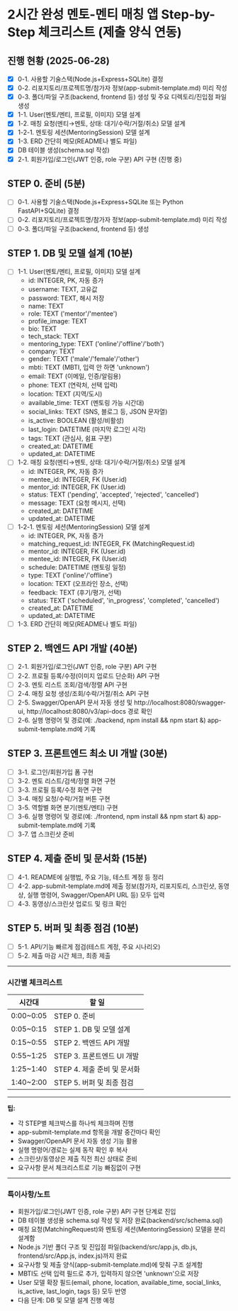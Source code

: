 # 2시간 완성 멘토-멘티 매칭 앱 Step-by-Step 체크리스트 (제출 양식 연동)

## 진행 현황 (2025-06-28)
- [x] 0-1. 사용할 기술스택(Node.js+Express+SQLite) 결정
- [x] 0-2. 리포지토리/프로젝트명/참가자 정보(app-submit-template.md) 미리 작성
- [x] 0-3. 폴더/파일 구조(backend, frontend 등) 생성 및 주요 디렉토리/진입점 파일 생성
- [x] 1-1. User(멘토/멘티, 프로필, 이미지) 모델 설계
- [x] 1-2. 매칭 요청(멘티→멘토, 상태: 대기/수락/거절/취소) 모델 설계
- [x] 1-2-1. 멘토링 세션(MentoringSession) 모델 설계
- [x] 1-3. ERD 간단히 메모(README나 별도 파일)
- [x] DB 테이블 생성(schema.sql 작성)
- [x] 2-1. 회원가입/로그인(JWT 인증, role 구분) API 구현 (진행 중)

## STEP 0. 준비 (5분)
- [ ] 0-1. 사용할 기술스택(Node.js+Express+SQLite 또는 Python FastAPI+SQLite) 결정
- [ ] 0-2. 리포지토리/프로젝트명/참가자 정보(app-submit-template.md) 미리 작성
- [ ] 0-3. 폴더/파일 구조(backend, frontend 등) 생성

## STEP 1. DB 및 모델 설계 (10분)
- [ ] 1-1. User(멘토/멘티, 프로필, 이미지) 모델 설계
  - id: INTEGER, PK, 자동 증가
  - username: TEXT, 고유값
  - password: TEXT, 해시 저장
  - name: TEXT
  - role: TEXT ('mentor'/'mentee')
  - profile_image: TEXT
  - bio: TEXT
  - tech_stack: TEXT
  - mentoring_type: TEXT ('online'/'offline'/'both')
  - company: TEXT
  - gender: TEXT ('male'/'female'/'other')
  - mbti: TEXT (MBTI, 입력 안 하면 'unknown')
  - email: TEXT (이메일, 인증/알림용)
  - phone: TEXT (연락처, 선택 입력)
  - location: TEXT (지역/도시)
  - available_time: TEXT (멘토링 가능 시간대)
  - social_links: TEXT (SNS, 블로그 등, JSON 문자열)
  - is_active: BOOLEAN (활성/비활성)
  - last_login: DATETIME (마지막 로그인 시각)
  - tags: TEXT (관심사, 쉼표 구분)
  - created_at: DATETIME
  - updated_at: DATETIME
- [ ] 1-2. 매칭 요청(멘티→멘토, 상태: 대기/수락/거절/취소) 모델 설계
  - id: INTEGER, PK, 자동 증가
  - mentee_id: INTEGER, FK (User.id)
  - mentor_id: INTEGER, FK (User.id)
  - status: TEXT ('pending', 'accepted', 'rejected', 'cancelled')
  - message: TEXT (요청 메시지, 선택)
  - created_at: DATETIME
  - updated_at: DATETIME
- [ ] 1-2-1. 멘토링 세션(MentoringSession) 모델 설계
  - id: INTEGER, PK, 자동 증가
  - matching_request_id: INTEGER, FK (MatchingRequest.id)
  - mentor_id: INTEGER, FK (User.id)
  - mentee_id: INTEGER, FK (User.id)
  - schedule: DATETIME (멘토링 일정)
  - type: TEXT ('online'/'offline')
  - location: TEXT (오프라인 장소, 선택)
  - feedback: TEXT (후기/평가, 선택)
  - status: TEXT ('scheduled', 'in_progress', 'completed', 'cancelled')
  - created_at: DATETIME
  - updated_at: DATETIME
- [ ] 1-3. ERD 간단히 메모(README나 별도 파일)

## STEP 2. 백엔드 API 개발 (40분)
- [ ] 2-1. 회원가입/로그인(JWT 인증, role 구분) API 구현
- [ ] 2-2. 프로필 등록/수정(이미지 업로드 단순화) API 구현
- [ ] 2-3. 멘토 리스트 조회/검색/정렬 API 구현
- [ ] 2-4. 매칭 요청 생성/조회/수락/거절/취소 API 구현
- [ ] 2-5. Swagger/OpenAPI 문서 자동 생성 및 http://localhost:8080/swagger-ui, http://localhost:8080/v3/api-docs 경로 확인
- [ ] 2-6. 실행 명령어 및 경로(예: ./backend, npm install && npm start &) app-submit-template.md에 기록

## STEP 3. 프론트엔드 최소 UI 개발 (30분)
- [ ] 3-1. 로그인/회원가입 폼 구현
- [ ] 3-2. 멘토 리스트/검색/정렬 화면 구현
- [ ] 3-3. 프로필 등록/수정 화면 구현
- [ ] 3-4. 매칭 요청/수락/거절 버튼 구현
- [ ] 3-5. 역할별 화면 분기(멘토/멘티) 구현
- [ ] 3-6. 실행 명령어 및 경로(예: ./frontend, npm install && npm start &) app-submit-template.md에 기록
- [ ] 3-7. 앱 스크린샷 준비

## STEP 4. 제출 준비 및 문서화 (15분)
- [ ] 4-1. README에 실행법, 주요 기능, 테스트 계정 등 정리
- [ ] 4-2. app-submit-template.md에 제출 정보(참가자, 리포지토리, 스크린샷, 동영상, 실행 명령어, Swagger/OpenAPI URL 등) 모두 입력
- [ ] 4-3. 동영상/스크린샷 업로드 및 링크 확인

## STEP 5. 버퍼 및 최종 점검 (10분)
- [ ] 5-1. API/기능 빠르게 점검(테스트 계정, 주요 시나리오)
- [ ] 5-2. 제출 마감 시간 체크, 최종 제출

---

### 시간별 체크리스트

| 시간대         | 할 일                                 |
|----------------|--------------------------------------|
| 0:00~0:05      | STEP 0. 준비                         |
| 0:05~0:15      | STEP 1. DB 및 모델 설계              |
| 0:15~0:55      | STEP 2. 백엔드 API 개발              |
| 0:55~1:25      | STEP 3. 프론트엔드 UI 개발           |
| 1:25~1:40      | STEP 4. 제출 준비 및 문서화          |
| 1:40~2:00      | STEP 5. 버퍼 및 최종 점검            |

---

**팁:**
- 각 STEP별 체크박스를 하나씩 체크하며 진행
- app-submit-template.md 항목을 개발 중간마다 확인
- Swagger/OpenAPI 문서 자동 생성 기능 활용
- 실행 명령어/경로는 실제 동작 확인 후 복사
- 스크린샷/동영상은 제출 직전 최신 상태로 준비
- 요구사항 문서 체크리스트로 기능 빠짐없이 구현

---

### 특이사항/노트
- 회원가입/로그인(JWT 인증, role 구분) API 구현 단계로 진입
- DB 테이블 생성용 schema.sql 작성 및 저장 완료(backend/src/schema.sql)
- 매칭 요청(MatchingRequest)와 멘토링 세션(MentoringSession) 모델을 분리 설계함
- Node.js 기반 폴더 구조 및 진입점 파일(backend/src/app.js, db.js, frontend/src/App.js, index.js)까지 완료
- 요구사항 및 제출 양식(app-submit-template.md)에 맞춰 구조 설계함
- MBTI도 선택 입력 필드로 추가, 입력하지 않으면 'unknown'으로 저장
- User 모델 확장 필드(email, phone, location, available_time, social_links, is_active, last_login, tags 등) 모두 반영
- 다음 단계: DB 및 모델 설계 진행 예정
